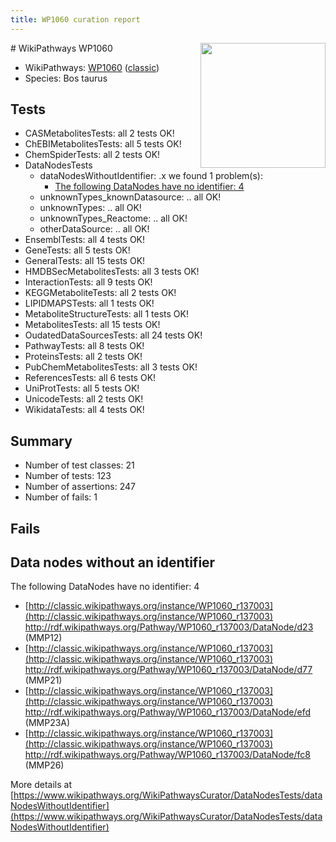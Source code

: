 ```yaml
---
title: WP1060 curation report
---
```


<img style="float: right; width: 200px" src="https://upload.wikimedia.org/wikipedia/commons/thumb/8/83/Wplogo_with_text_500.png/640px-Wplogo_with_text_500.png" />
# WikiPathways WP1060

* WikiPathways: [WP1060](https://wikipathways.org/pathways/WP1060) ([classic](https://classic.wikipathways.org/instance/WP1060))
* Species: Bos taurus
## Tests
* CASMetabolitesTests: all 2 tests OK!
* ChEBIMetabolitesTests: all 5 tests OK!
* ChemSpiderTests: all 2 tests OK!
* DataNodesTests
    * dataNodesWithoutIdentifier: .x we found 1 problem(s):
        * [The following DataNodes have no identifier: 4](#d2d32fa3)
    * unknownTypes_knownDatasource: .. all OK!
    * unknownTypes: .. all OK!
    * unknownTypes_Reactome: .. all OK!
    * otherDataSource: .. all OK!
* EnsemblTests: all 4 tests OK!
* GeneTests: all 5 tests OK!
* GeneralTests: all 15 tests OK!
* HMDBSecMetabolitesTests: all 3 tests OK!
* InteractionTests: all 9 tests OK!
* KEGGMetaboliteTests: all 2 tests OK!
* LIPIDMAPSTests: all 1 tests OK!
* MetaboliteStructureTests: all 1 tests OK!
* MetabolitesTests: all 15 tests OK!
* OudatedDataSourcesTests: all 24 tests OK!
* PathwayTests: all 8 tests OK!
* ProteinsTests: all 2 tests OK!
* PubChemMetabolitesTests: all 3 tests OK!
* ReferencesTests: all 6 tests OK!
* UniProtTests: all 5 tests OK!
* UnicodeTests: all 2 tests OK!
* WikidataTests: all 4 tests OK!


## Summary

* Number of test classes: 21
* Number of tests: 123
* Number of assertions: 247
* Number of fails: 1

## Fails

<a name="d2d32fa3" />

## Data nodes without an identifier

The following DataNodes have no identifier: 4

* [http://classic.wikipathways.org/instance/WP1060_r137003](http://classic.wikipathways.org/instance/WP1060_r137003) http://rdf.wikipathways.org/Pathway/WP1060_r137003/DataNode/d23 (MMP12)
* [http://classic.wikipathways.org/instance/WP1060_r137003](http://classic.wikipathways.org/instance/WP1060_r137003) http://rdf.wikipathways.org/Pathway/WP1060_r137003/DataNode/d77 (MMP21)
* [http://classic.wikipathways.org/instance/WP1060_r137003](http://classic.wikipathways.org/instance/WP1060_r137003) http://rdf.wikipathways.org/Pathway/WP1060_r137003/DataNode/efd (MMP23A)
* [http://classic.wikipathways.org/instance/WP1060_r137003](http://classic.wikipathways.org/instance/WP1060_r137003) http://rdf.wikipathways.org/Pathway/WP1060_r137003/DataNode/fc8 (MMP26)


More details at [https://www.wikipathways.org/WikiPathwaysCurator/DataNodesTests/dataNodesWithoutIdentifier](https://www.wikipathways.org/WikiPathwaysCurator/DataNodesTests/dataNodesWithoutIdentifier)

